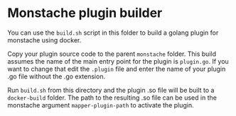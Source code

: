# Monstache plugin builder

You can use the `build.sh` script in this folder to build a golang plugin for monstache using docker.

Copy your plugin source code to the parent `monstache` folder.  This build assumes the name of the main entry
point for the plugin is `plugin.go`.  If you want to change that edit the `.plugin` file and enter the name of
your plugin .go file without the .go extension.

Run `build.sh` from this directory and the plugin .so file will be built to a `docker-build` folder.  The path 
to the resulting .so file can be used in the monstache argument `mapper-plugin-path` to activate the plugin.
